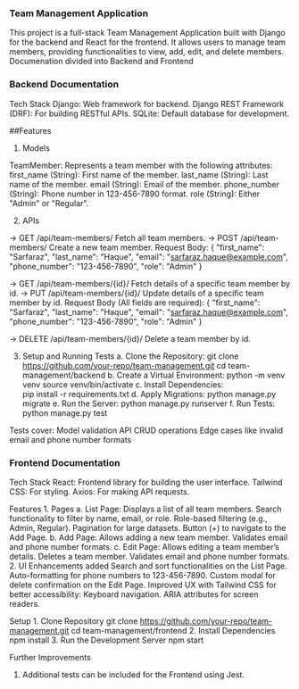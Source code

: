 ### Team Management Application

This project is a full-stack Team Management Application built with Django for the backend and React for the frontend. It allows users to manage team members, providing functionalities to view, add, edit, and delete members. Documenation divided into Backend and Frontend 


### Backend Documentation
Tech Stack
    Django: Web framework for backend.
    Django REST Framework (DRF): For building RESTful APIs.
    SQLite: Default database for development.

##Features
1. Models

TeamMember: Represents a team member with the following attributes:
    first_name (String): First name of the member.
    last_name (String): Last name of the member.
    email (String): Email of the member.
    phone_number (String): Phone number in 123-456-7890 format.
    role (String): Either "Admin" or "Regular".

2. APIs

-> GET /api/team-members/
    Fetch all team members.
-> POST /api/team-members/
    Create a new team member.
    Request Body:
        {
            "first_name": "Sarfaraz",
            "last_name": "Haque",
            "email": "sarfaraz.haque@example.com",
            "phone_number": "123-456-7890",
            "role": "Admin"
        }

-> GET /api/team-members/{id}/
        Fetch details of a specific team member by id.
-> PUT /api/team-members/{id}/
        Update details of a specific team member by id.
        Request Body (All fields are required):
        {
            "first_name": "Sarfaraz",
            "last_name": "Haque",
            "email": "sarfaraz.haque@example.com",
            "phone_number": "123-456-7890",
            "role": "Admin"
        }

-> DELETE /api/team-members/{id}/
        Delete a team member by id.

3. Setup and Running Tests
    a. Clone the Repository:
        git clone https://github.com/your-repo/team-management.git
        cd team-management/backend
    b. Create a Virtual Environment:
        python -m venv venv
        source venv/bin/activate
    c. Install Dependencies:    
        pip install -r requirements.txt
    d. Apply Migrations:
        python manage.py migrate
    e. Run the Server:
        python manage.py runserver
    f. Run Tests:
        python manage.py test

Tests cover:
    Model validation
    API CRUD operations
    Edge cases like invalid email and phone number formats


### Frontend Documentation
Tech Stack
    React: Frontend library for building the user interface.
    Tailwind CSS: For styling.
    Axios: For making API requests.


Features
    1. Pages
        a. List Page:
            Displays a list of all team members.
            Search functionality to filter by name, email, or role.
            Role-based filtering (e.g., Admin, Regular).
            Pagination for large datasets.
            Button (+) to navigate to the Add Page.
        b. Add Page:
            Allows adding a new team member.
            Validates email and phone number formats.
        c. Edit Page:
            Allows editing a team member’s details.
            Deletes a team member.
            Validates email and phone number formats.
    2. UI Enhancements added
        Search and sort functionalities on the List Page.
        Auto-formatting for phone numbers to 123-456-7890.
        Custom modal for delete confirmation on the Edit Page.
        Improved UX with Tailwind CSS for better accessibility:
            Keyboard navigation.
            ARIA attributes for screen readers.

Setup
    1. Clone Repository
        git clone https://github.com/your-repo/team-management.git
        cd team-management/frontend
    2. Install Dependencies
        npm install
    3. Run the Development Server
        npm start


Further Improvements 

1. Additional tests can be included for the Frontend using Jest.
